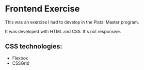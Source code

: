 # Frontend Exercise 
This was an exercise I had to develop in the Platzi Master program. 

It was developed with HTML and CSS. It's not responsive.

CSS technologies: 
- 
- Flexbox
- CSSGrid
